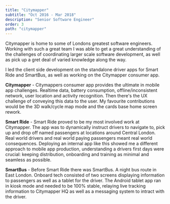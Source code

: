 ```yaml
---
title: "Citymapper"
subtitle: "Oct 2016 - Mar 2018"
description: "Senior Software Engineer" 
order: 3
path: "citymapper"
---
```


Citymapper is home to some of Londons greatest software engineers. Working with such a great team I was able to get a great understanding of the challenges of coordinating larger scale software development, as well as pick up a gret deal of varied knowledge along the way. 

I led the client side development on the standalone driver apps for Smart Ride and SmartBus, as well as working on the Citymapper consumer app. 

**Citymapper** - Citymappers consumer app provides the ultimate in mobile app challenges. Realtime data, battery consumption, offline/inconsistent network, user location and activity recognition. Then there's the UX challenge of conveying this data to the user. My favourite contributions would be the 3D walk/cycle map mode and the cards base home screen rework. 

**Smart Ride** - Smart Ride proved to be my most involved work at Citymapper. The app was to dynamically instruct drivers to navigate to, pick up and drop off named passengers at locations around Central London. Real world drivers and real world paying passengers meant real world consequences. Deploying an internal app like this showed me a different approach to mobile app production, understanding a drivers first days were crucial: keeping distribution, onboarding and training as minimal and seamless as possible. 

**SmartBus** - Before Smart Ride there was SmartBus. A night bus route in East London. Onboard tech consisted of two screens displaying information to passengers as well as a tablet for the driver. The Android tablet app ran in kiosk mode and needed to be 100% stable, relaying live tracking information to Citymapper HQ as well as a messaging system to intract with the driver. 
